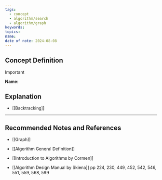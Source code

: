 ```yaml
---
tags:
  - concept
  - algorithm/search
  - algorithm/graph
keywords: 
topics: 
name: 
date of note: 2024-08-08
---
```


## Concept Definition

>[!important]
>**Name**: 



## Explanation


- [[Backtracking]]


-----------
##  Recommended Notes and References


- [[Graph]]
- [[Algorithm General Definition]]

- [[Introduction to Algorithms by Cormen]]
- [[Algorithm Design Manual by Skiena]] pp 224, 230, 449, 452, 542, 546, 551, 559, 568, 599